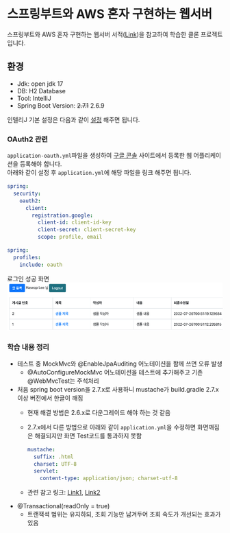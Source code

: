 # 스프링부트와 AWS 혼자 구현하는 웹서버

스프링부트와 AWS 혼자 구현하는 웹서버 서적([Link](http://www.yes24.com/Product/Goods/83849117))을 참고하여
 학습한 클론 프로젝트입니다.

## 환경

- Jdk: open jdk 17
- DB: H2 Database
- Tool: IntelliJ
- Spring Boot Version: ~~2.7.1~~ 2.6.9

인텔리J 기본 설정은 다음과 같이 [설정](https://haservi.github.io/posts/spring/spring-intellij-start-setting/) 해주면 됩니다.

### OAuth2 관련

`application-oauth.yml`파일을 생성하여 [구글 콘솔](https://console.cloud.google.com/) 사이트에서 등록한 웹 어플리케이션을 등록해야 합니다.  
아래와 같이 설정 후 `application.yml`에 해당 파일을 링크 해주면 됩니다.

```yaml
spring:
  security:
    oauth2:
      client:
        registration.google:
          client-id: client-id-key
          client-secret: client-secret-key
          scope: profile, email
```

```yaml
spring:
  profiles:
    include: oauth
```

로그인 성공 화면  
![image](images/image01.png)

### 학습 내용 정리

- 테스트 중 MockMvc와 @EnableJpaAuditing 어노테이션을 함께 쓰면 오류 발생
  - @AutoConfigureMockMvc 어노테이션을 테스트에 추가해주고 기존 @WebMvcTest는 주석처리
- 처음 spring boot version을 2.7.x로 사용하니 mustache가 build.gradle 2.7.x이상 버전에서 한글이 깨짐
  - 현재 해결 방법은 2.6.x로 다운그레이드 해야 하는 것 같음
  - 2.7.x에서 다른 방법으로 아래와 같이 `application.yml`을 수정하면 화면깨짐은 해결되지만 화면 Test코드를 통과하지 못함

    ```yaml
    mustache:
      suffix: .html
      charset: UTF-8
      servlet:
        content-type: application/json; charset-utf-8
    ```

  - 관련 참고 링크: [Link1](https://www.inflearn.com/questions/545116), [Link2](https://velog.io/@jihye/mustache%EC%97%90%EC%84%9C-%ED%95%9C%EA%B8%80%EC%9D%B4-%EA%B9%A8%EC%A7%84%EB%8B%A4-%EB%9A%AB%EB%9A%8F) 
- @Transactional(readOnly = true)
  - 트랜잭셕 범위는 유지하되, 조회 기능만 남겨두어 조회 속도가 개선되는 효과가 있음

